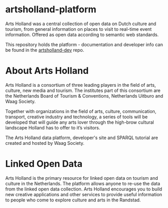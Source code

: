 # artsholland-platform

Arts Holland was a central collection of open data on Dutch culture and tourism, from general information on places to visit to real-time event information. Offered as open data according to semantic web standards. 

This repository holds the platform - documentation and developer info can be found in the [artsholland-dev](/erfgoed-en-locatie/artsholland-dev) repo.


# About Arts Holland

Arts Holland is a consortium of three leading players in the field of arts, culture, new media and tourism. The institutes part of this consortium are the Netherlands Board of Tourism & Conventions, Netherlands Uitburo and Waag Society.

Together with organizations in the field of arts, culture, communication, transport, creative industry and technology, a series of tools will be developed that will guide any arts lover through the high-brow cultural landscape Holland has to offer to it’s visitors.

The Arts Holland data platform, developer's site and SPARQL tutorial are created and hosted by Waag Society.

# Linked Open Data

Arts Holland is the primary resource for linked open data on tourism and culture in the Netherlands. The platform allows anyone to re-use the data from the linked open data collection. Arts Holland encourages you to build new creative applications and other services to provide useful information to people who come to explore culture and arts in the Randstad.
